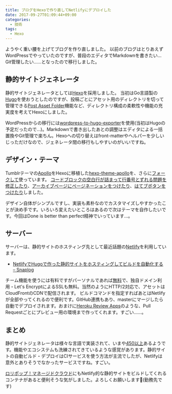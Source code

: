 ```yaml
---
title: ブログをHexoで作り直してNetlifyにデプロイした
date: 2017-09-27T01:09:44+09:00
categories:
  - 技術
tags:
  - Hexo
---
```


ようやく重い腰を上げてブログを作り直しました。
以前のブログはとりあえずWordPressでやっていたのですが、普段のエディタでMarkdownを書きたい…Git管理したい……となったので移行しました。

## 静的サイトジェネレータ

静的サイトジェネレータとしては[Hexo](https://hexo.io/)を採用しました。
当初はGo言語製の[Hugo](https://gohugo.io/)を使おうとしたのですが、投稿ごとにアセット用のディレクトリを切って管理できる[Post Asset Folder](https://hexo.io/docs/asset-folders.html)機能など、ディレクトリ構成の柔軟性や機能の充実度を考えてHexoにしました。

WordPressからの移行には[wordpress-to-hugo-exporter](https://github.com/SchumacherFM/wordpress-to-hugo-exporter)を使用(当初はHugoの予定だったので…)。Markdownで書き出したあとの調整はエディタによる一括置換やGit管理で楽ちん。Hexoへの切り替えはfront-matterやヘルパーを少しいじっただけなので、ジェネレータ間の移行もしやすいのがいいですね。

## デザイン・テーマ

Tumblrテーマの[Apollo](http://sanographix.github.io/tumblr/apollo/)をHexoに移植した[hexo-theme-apollo](https://github.com/joyceim/hexo-theme-apollo)を、さらに[フォークして](https://github.com/shimoju/hexo-theme-apollo)使っています。
[コードブロックの空白行が詰まって行番号とずれる問題を修正したり](https://github.com/shimoju/hexo-theme-apollo/commit/9d723b99085689e48a2c228aee2cec57bbbba842)、[アーカイブページにページネーションをつけたり](https://github.com/shimoju/hexo-theme-apollo/commit/cba3045ac88e933ae651d0f132b9f88a4bf9ffdc)、[はてブボタンをつけたり](https://github.com/shimoju/hexo-theme-apollo/commit/c0f628c627c06bef0586720183edb020525b10de)しました。

デザイン自体がシンプルですし、実装も素朴なのでカスタマイズしやすかったことが決め手です。いろいろ変えたいところはあるので次はテーマを自作したいです。今回はDone is better than perfect精神でいっています…。

## サーバー

サーバーは、静的サイトのホスティング先として最近話題の[Netlify](https://www.netlify.com/)を利用しています。

- [NetlifyでHugoで作った静的サイトをホスティングしてビルドを自動化する – Snaplog](https://blog.mismithportfolio.com/web/hugo-netlify-build)

チーム機能を使うには有料ですがパーソナルであれば[無料](https://www.netlify.com/pricing/)で、独自ドメイン利用・Let's EncryptによるSSLも無料。当然のようにHTTP/2対応で、アセットはCloudFrontのCDNで配信されます。
ビルドコマンドを指定すればあとはNetlifyが全部やってくれるので便利です。GitHub連携もあり、masterにマージしたら自動でデプロイされます。おまけに[Heroku Review Apps](https://devcenter.heroku.com/articles/github-integration-review-apps)のような、Pull Requestごとにプレビュー用の環境まで作ってくれます。すごい……。

## まとめ

静的サイトジェネレータは様々な言語で実装されて、いまや[450以上](https://staticsitegenerators.net/)あるようです。機能やエコシステムも洗練されてきているような感覚があります。静的サイトの自動ビルド・デプロイはCIサービスを使う方法が主流でしたが、Netlifyは意外とありそうでなかったサービスですね。すごい。

[ロリポップ！マネージドクラウド](https://mc.lolipop.jp/)にもNetlify的な静的サイトをビルドしてくれるコンテナがあると便利そうな気がしました。よろしくお願いします🙏(勤務先です)

